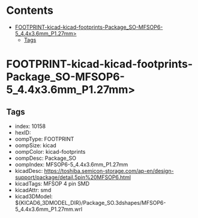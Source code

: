 



Contents
========

* [FOOTPRINT-kicad-kicad-footprints-Package_SO-MFSOP6-5_4.4x3.6mm_P1.27mm>](#footprint-kicad-kicad-footprints-package_so-mfsop6-5_44x36mm_p127mm)
	* [Tags](#tags)

# FOOTPRINT-kicad-kicad-footprints-Package_SO-MFSOP6-5_4.4x3.6mm_P1.27mm>

## Tags

- index: 10158
- hexID: 
- oompType: FOOTPRINT
- oompSize: kicad
- oompColor: kicad-footprints
- oompDesc: Package_SO
- oompIndex: MFSOP6-5_4.4x3.6mm_P1.27mm
- kicadDesc: https://toshiba.semicon-storage.com/ap-en/design-support/package/detail.5pin%20MFSOP6.html
- kicadTags: MFSOP 4 pin SMD
- kicadAttr: smd
- kicad3DModel: ${KICAD6_3DMODEL_DIR}/Package_SO.3dshapes/MFSOP6-5_4.4x3.6mm_P1.27mm.wrl
